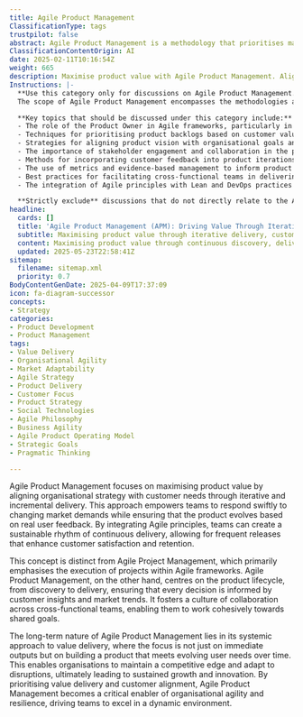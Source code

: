 ```yaml
---
title: Agile Product Management
ClassificationType: tags
trustpilot: false
abstract: Agile Product Management is a methodology that prioritises maximising product value by aligning organisational strategy with customer needs through iterative and incremental delivery processes. Originating from Agile principles, this approach allows teams to swiftly adapt to changing market demands while ensuring that product development is informed by real user feedback. Unlike Agile Project Management, which focuses on project execution within Agile frameworks, Agile Product Management encompasses the entire product lifecycle, from discovery to delivery, fostering a culture of collaboration among cross-functional teams. This systemic approach to value delivery emphasises not only immediate outputs but also the long-term evolution of products to meet shifting user requirements. By enabling organisations to maintain a competitive edge and adapt to disruptions, Agile Product Management is essential for driving sustained growth and innovation. It enhances organisational agility and resilience, empowering teams to thrive in dynamic environments and ultimately leading to improved customer satisfaction and retention.
ClassificationContentOrigin: AI
date: 2025-02-11T10:16:54Z
weight: 665
description: Maximise product value with Agile Product Management. Align strategy, customer needs, and continuous delivery.
Instructions: |-
  **Use this category only for discussions on Agile Product Management.**  
  The scope of Agile Product Management encompasses the methodologies and practices that aim to maximise product value through alignment of strategy, customer needs, and continuous delivery. This category focuses on how Agile principles can be applied to product management to ensure that products are developed in a way that is responsive to market demands and customer feedback.

  **Key topics that should be discussed under this category include:**
  - The role of the Product Owner in Agile frameworks, particularly in Scrum.
  - Techniques for prioritising product backlogs based on customer value and business objectives.
  - Strategies for aligning product vision with organisational goals and customer needs.
  - The importance of stakeholder engagement and collaboration in the product development process.
  - Methods for incorporating customer feedback into product iterations and enhancements.
  - The use of metrics and evidence-based management to inform product decisions and validate assumptions.
  - Best practices for facilitating cross-functional teams in delivering high-quality products.
  - The integration of Agile principles with Lean and DevOps practices to enhance product delivery.

  **Strictly exclude** discussions that do not directly relate to the Agile philosophy of product management, such as traditional project management methodologies, unrelated business strategies, or technical discussions that do not pertain to product value maximisation.
headline:
  cards: []
  title: 'Agile Product Management (APM): Driving Value Through Iterative Customer-Centric Delivery'
  subtitle: Maximising product value through iterative delivery, customer alignment, and cross-functional collaboration across the entire product lifecycle for sustained growth and innovation
  content: Maximising product value through continuous discovery, delivery, and adaptation, this classification explores aligning organisational goals with customer needs, iterative planning, feedback-driven development, cross-functional collaboration, outcome measurement, and systemic value flow. Topics include product vision, stakeholder engagement, prioritisation, empirical decision-making, and evolving products in complex, changing environments.
  updated: 2025-05-23T22:58:41Z
sitemap:
  filename: sitemap.xml
  priority: 0.7
BodyContentGenDate: 2025-04-09T17:37:09
icon: fa-diagram-successor
concepts:
- Strategy
categories:
- Product Development
- Product Management
tags:
- Value Delivery
- Organisational Agility
- Market Adaptability
- Agile Strategy
- Product Delivery
- Customer Focus
- Product Strategy
- Social Technologies
- Agile Philosophy
- Business Agility
- Agile Product Operating Model
- Strategic Goals
- Pragmatic Thinking

---
```

Agile Product Management focuses on maximising product value by aligning organisational strategy with customer needs through iterative and incremental delivery. This approach empowers teams to respond swiftly to changing market demands while ensuring that the product evolves based on real user feedback. By integrating Agile principles, teams can create a sustainable rhythm of continuous delivery, allowing for frequent releases that enhance customer satisfaction and retention.

This concept is distinct from Agile Project Management, which primarily emphasises the execution of projects within Agile frameworks. Agile Product Management, on the other hand, centres on the product lifecycle, from discovery to delivery, ensuring that every decision is informed by customer insights and market trends. It fosters a culture of collaboration across cross-functional teams, enabling them to work cohesively towards shared goals.

The long-term nature of Agile Product Management lies in its systemic approach to value delivery, where the focus is not just on immediate outputs but on building a product that meets evolving user needs over time. This enables organisations to maintain a competitive edge and adapt to disruptions, ultimately leading to sustained growth and innovation. By prioritising value delivery and customer alignment, Agile Product Management becomes a critical enabler of organisational agility and resilience, driving teams to excel in a dynamic environment.
